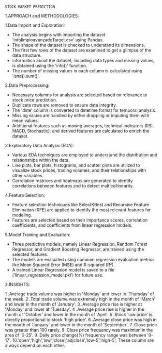                                                                              STOCK MARKET PREDICTION

1.APPROACH and METHODOLOGIES:

 1.Data Import and Exploration:

   - The analysis begins with importing the dataset 'infolimpioavanzadoTarget.csv' using Pandas.
   - The shape of the dataset is checked to understand its dimensions.
   - The first few rows of the dataset are examined to get a glimpse of the data structure.
   - Information about the dataset, including data types and missing values, is obtained using the 'info()' function.
   - The number of missing values in each column is calculated using 'isna().sum()'.

 2.Data Preprocessing:

   - Necessary columns for analysis are selected based on relevance to stock price prediction.
   - Duplicate rows are removed to ensure data integrity.
   - The 'date' column is converted to datetime format for temporal analysis.
   - Missing values are handled by either dropping or imputing them with mean values.
   - Additional features such as moving averages, technical indicators (RSI, MACD, Stochastic), and derived features are calculated to enrich the dataset.

 3.Exploratory Data Analysis (EDA):
   - Various EDA techniques are employed to understand the distribution and relationships within the data.
   - Line plots, bar plots, histograms, and scatter plots are utilized to visualize stock prices, trading volumes, and their relationships with other variables.
   - Correlation matrices and heatmaps are generated to identify correlations between features and to detect multicollinearity.

 4.Feature Selection:
   - Feature selection techniques like SelectKBest and Recursive Feature Elimination (RFE) are applied to identify the most relevant features for modeling.
   - Features are selected based on their importance scores, correlation coefficients, and coefficients from linear regression models.

 5.Model Training and Evaluation:
   - Three predictive models, namely Linear Regression, Random Forest Regressor, and Gradient Boosting Regressor, are trained using the selected features.
   - The models are evaluated using common regression evaluation metrics like Mean Squared Error (MSE) and R-squared (R²).
   - A trained Linear Regression model is saved to a file ('linear_regression_model.pkl') for future use.

2.INSIGHTS:

 1 .Average trade volume was higher in 'Monday' and lower in 'Thursday' of the week.
 2 .Total trade volume was extremely high in the month of 'March' and lower in the month of 'January'.
 3 .Average price rise is higher at 'Monday' and lower at 'Tuesday'.
 4 .Average price rise is higher in the month of 'October' and lower in the month of 'April'.
 5 .Stock 'low price' is directly proportional to stock 'high price'.
 6 .Average close price was high in the month of 'January' and lower in the month of 'September'.
 7 .Close price was greater than 100 rarely.
 8 .Close price frequency was maximum in the area of '0-25'.
 9 .Daily price change(%) frequency range was between '0-17'.
 10.'open','high','low','close','adjclose','low-5','high-5', These column are always depend on each other.






                                                                            
